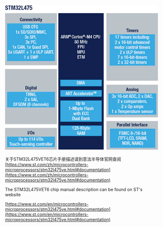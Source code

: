 ![](../img/stm32l475.png)


关于STM32L475VET6芯片手册描述请到意法半导体官网查阅
[https://www.st.com/zh/microcontrollers-microprocessors/stm32l475ve.html#documentation](https://www.st.com/zh/microcontrollers-microprocessors/stm32l475ve.html#documentation)


The STM32L475VET6 chip manual description can be found on ST's website

[https://www.st.com/en/microcontrollers-microprocessors/stm32l475ve.html#documentation](https://www.st.com/en/microcontrollers-microprocessors/stm32l475ve.html#documentation)

